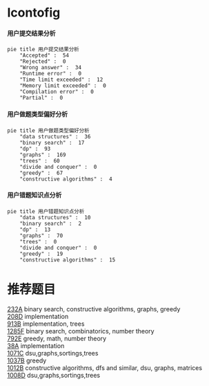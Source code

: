 # Icontofig

<!-- tabs:start -->



#### **用户提交结果分析**

```mermaid
pie title 用户提交结果分析
    "Accepted" :  54
    "Rejected" :  0
    "Wrong answer" :  34
    "Runtime error" :  0
    "Time limit exceeded" :  12
    "Memory limit exceeded" :  0
    "Compilation error" :  0
    "Partial" :  0
```

#### **用户做题类型偏好分析**

```mermaid
pie title 用户做题类型偏好分析
    "data structures" :  36
    "binary search" :  17
    "dp" :  93
    "graphs" :  169
    "trees" :  60
    "divide and conquer" :  0
    "greedy" :  67
    "constructive algorithms" :  4
```
#### **用户错题知识点分析**

```mermaid
pie title 用户错题知识点分析
    "data structures" :  10
    "binary search" :  2
    "dp" :  13
    "graphs" :  70
    "trees" :  0
    "divide and conquer" :  0
    "greedy" :  19
    "constructive algorithms" :  15
```



<!-- tabs:end -->
# 推荐题目
[232A](https://codeforces.com/contest/232/problem/A)		binary search,
                        constructive algorithms,
                        graphs,
                        greedy		  
[208D](https://codeforces.com/contest/208/problem/D)		implementation		  
[913B](https://codeforces.com/contest/913/problem/B)		implementation,
                        trees		  
[1285F](https://codeforces.com/contest/1285/problem/F)		binary search,
                        combinatorics,
                        number theory		  
[792E](https://codeforces.com/contest/792/problem/E)		greedy,
                        math,
                        number theory		  
[38A](https://codeforces.com/contest/38/problem/A)		implementation		  
[1071C](https://codeforces.com/contest/1071/problem/C)		dsu,graphs,sortings,trees		  
[1037B](https://codeforces.com/contest/1037/problem/B)		greedy		  
[1012B](https://codeforces.com/contest/1012/problem/B)		constructive algorithms,
                        dfs and similar,
                        dsu,
                        graphs,
                        matrices		  
[1008D](https://codeforces.com/contest/1008/problem/D)		dsu,graphs,sortings,trees		  
